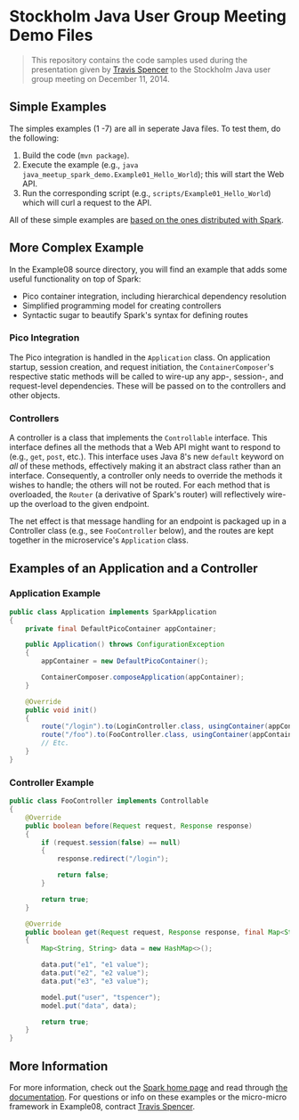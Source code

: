<!-- 
 - 
 - Copyright (C) 2014 Twobo Technologies AB
 -
 - Licensed under the Apache License, Version 2.0 (the "License");
 - you may not use this file except in compliance with the License.
 - You may obtain a copy of the License at
 -
 - http://www.apache.org/licenses/LICENSE-2.0
 -
 - Unless required by applicable law or agreed to in writing, software
 - distributed under the License is distributed on an "AS IS" BASIS,
 - WITHOUT WARRANTIES OR CONDITIONS OF ANY KIND, either express or implied.
 - See the License for the specific language governing permissions and
 - limitations under the License.
 -->

# Stockholm Java User Group Meeting Demo Files

> This repository contains the code samples used during the presentation given by [Travis Spencer][travis] to the Stockholm Java user group meeting on December 11, 2014.

## Simple Examples

The simples examples (1 -7) are all in seperate Java files. To test them, do the following:

1. Build the code (`mvn package`).
2. Execute the example (e.g., `java java_meetup_spark_demo.Example01_Hello_World`); this will start the Web API.
3. Run the corresponding script (e.g., `scripts/Example01_Hello_World`) which will curl a request to the API.

All of these simple examples are [based on the ones distributed with Spark][spark].

## More Complex Example

In the Example08 source directory, you will find an example that adds some useful functionality on top of Spark:

* Pico container integration, including hierarchical dependency resolution 
* Simplified programming model for creating controllers
* Syntactic sugar to beautify Spark's syntax for defining routes

### Pico Integration

The Pico integration is handled in the `Application` class. On application startup, session creation, and request initiation, the `ContainerComposer`'s respective static methods will be called to wire-up any app-, session-, and request-level dependencies. These will be passed on to the controllers and other objects.

### Controllers

A controller is a class that implements the `Controllable` interface. This interface defines all the methods that a Web API might want to respond to (e.g., `get`, `post`, etc.). This interface uses Java 8's new `default` keyword on *all* of these methods, effectively making it an abstract class rather than an interface. Consequently, a controller only needs to override the methods it wishes to handle; the others will not be routed. For each method that is overloaded, the `Router` (a derivative of Spark's router) will reflectively wire-up the overload to the given endpoint. 

The net effect is that message handling for an endpoint is packaged up in a Controller class (e.g., see `FooController` below), and the routes are kept together in the microservice's `Application` class.

## Examples of an Application and a Controller

### Application Example

```java
public class Application implements SparkApplication
{
    private final DefaultPicoContainer appContainer;

    public Application() throws ConfigurationException
    {
        appContainer = new DefaultPicoContainer();

        ContainerComposer.composeApplication(appContainer);
    }

    @Override
    public void init()
    {
        route("/login").to(LoginController.class, usingContainer(appContainer), renderedWith("login.vm"));
        route("/foo").to(FooController.class, usingContainer(appContainer), renderedWith("foo.vm"));
        // Etc.
    }
}
```

### Controller Example

```java
public class FooController implements Controllable
{
    @Override
    public boolean before(Request request, Response response)
    {
        if (request.session(false) == null)
        {
            response.redirect("/login");

            return false;
        }

        return true;
    }

    @Override
    public boolean get(Request request, Response response, final Map<String, Object> model)
    {
        Map<String, String> data = new HashMap<>();

        data.put("e1", "e1 value");
        data.put("e2", "e2 value");
        data.put("e3", "e3 value");

        model.put("user", "tspencer");
        model.put("data", data);

        return true;
    }
}
```

## More Information

For more information, check out the [Spark home page][spark-home-page] and read through [the documentation][spark-docs]. For questions or info on these examples or the micro-micro framework in Example08, contract [Travis Spencer][travis].

[spark]: https://github.com/perwendel/spark
[spark-home-page]: http://sparkjava.com/
[spark-docs]: http://sparkjava.com/documentation.html
[travis]: http://travisspencer.com/contact-me.html